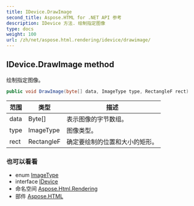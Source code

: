 ```yaml
---
title: IDevice.DrawImage
second_title: Aspose.HTML for .NET API 参考
description: IDevice 方法. 绘制指定图像
type: docs
weight: 100
url: /zh/net/aspose.html.rendering/idevice/drawimage/
---
```

## IDevice.DrawImage method

绘制指定图像。

```csharp
public void DrawImage(byte[] data, ImageType type, RectangleF rect)
```

| 范围 | 类型 | 描述 |
| --- | --- | --- |
| data | Byte[] | 表示图像的字节数组。 |
| type | ImageType | 图像类型。 |
| rect | RectangleF | 确定要绘制的位置和大小的矩形。 |

### 也可以看看

* enum [ImageType](../../imagetype/)
* interface [IDevice](../)
* 命名空间 [Aspose.Html.Rendering](../../idevice/)
* 部件 [Aspose.HTML](../../../)


